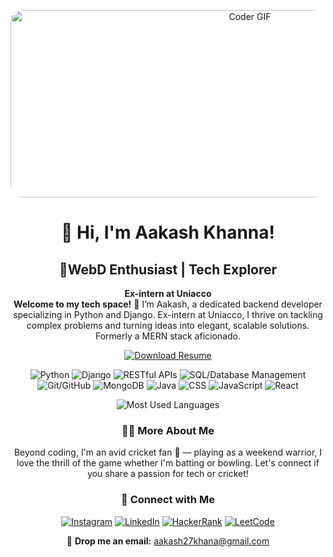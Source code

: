 <!-- Dynamic Banner -->
<p align="center">
  <img src="https://cdn.dribbble.com/users/730703/screenshots/6581243/avento.gif" alt="Coder GIF" width="750" height="300" style="border-radius: 20px;">
</p>

<!-- Main Title -->
<h1 align="center">👋 Hi, I'm Aakash Khanna!</h1>

<!-- Subtitle -->
<h2 align="center">🚀WebD Enthusiast | Tech Explorer</h2>

<!-- About Section -->
<p align="center">
  <strong> Ex-intern at Uniacco </strong><br>
  <strong>Welcome to my tech space!</strong> 🌟 I’m Aakash, a dedicated backend developer specializing in Python and Django. Ex-intern at Uniacco, I thrive on tackling complex problems and turning ideas into elegant, scalable solutions. Formerly a MERN stack aficionado.
</p>

<!-- Download Resume Button -->
<p align="center">
  <a href="https://github.com/aakashk27/Aakash_Resume" download>
    <img src="https://img.shields.io/badge/-Download%20Resume-4CAF50?style=for-the-badge&logo=Adobe%20Acrobat%20Reader&logoColor=white" alt="Download Resume">
  </a>
</p>

<!-- Shields and Badges -->
<p align="center">
  <!-- Custom badges with shadows for a sleek look -->
  <img src="https://img.shields.io/badge/-Python-3776AB?style=for-the-badge&logo=Python&logoColor=white&shadow=true" alt="Python">
  <img src="https://img.shields.io/badge/-Django-092E20?style=for-the-badge&logo=Django&logoColor=white&shadow=true" alt="Django">
  <img src="https://img.shields.io/badge/-RESTful_APIs-61DAFB?style=for-the-badge&logo=rest&logoColor=white&shadow=true" alt="RESTful APIs">
  <img src="https://img.shields.io/badge/-SQL-4479A1?style=for-the-badge&logo=MySQL&logoColor=white&shadow=true" alt="SQL/Database Management">
  <img src="https://img.shields.io/badge/-Git/GitHub-181717?style=for-the-badge&logo=GitHub&logoColor=white&shadow=true" alt="Git/GitHub">
  <img src="https://img.shields.io/badge/-MongoDB-47A248?style=for-the-badge&logo=MongoDB&logoColor=white&shadow=true" alt="MongoDB">
  <img src="https://img.shields.io/badge/-Java-007396?style=for-the-badge&logo=Java&logoColor=white&shadow=true" alt="Java">
  <img src="https://img.shields.io/badge/-CSS-1572B6?style=for-the-badge&logo=CSS3&logoColor=white&shadow=true" alt="CSS">
  <img src="https://img.shields.io/badge/-JavaScript-F7DF1E?style=for-the-badge&logo=JavaScript&logoColor=black&shadow=true" alt="JavaScript">
  <img src="https://img.shields.io/badge/-React-61DAFB?style=for-the-badge&logo=React&logoColor=white&shadow=true" alt="React">
</p>

<!-- Stats Widgets -->
<div align="center">
  <img src="https://github-readme-stats.vercel.app/api/top-langs/?username=aakashk27&theme=radical&layout=compact&hide_border=true" alt="Most Used Languages">
</div>

<!-- About Me More Personally -->
<h3 align="center">👨‍💻 More About Me</h3>
<p align="center">
  Beyond coding, I'm an avid cricket fan 🏏 — playing as a weekend warrior, I love the thrill of the game whether I'm batting or bowling. Let's connect if you share a passion for tech or cricket!
</p>

<!-- Social Links -->
<h3 align="center">🔗 Connect with Me</h3>
<p align="center">
  <a href="https://instagram.com/aakashk._" target="_blank"><img src="https://img.shields.io/badge/-Instagram-E4405F?style=for-the-badge&logo=Instagram&logoColor=white&shadow=true" alt="Instagram"></a>
 <a href="https://www.linkedin.com/in/aakash-khanna-304041248/" target="_blank"><img src="https://img.shields.io/badge/-LinkedIn-0077B5?style=for-the-badge&logo=LinkedIn&logoColor=white&shadow=true" alt="LinkedIn"></a>
  <a href="https://www.hackerrank.com/aakash27khana" target="_blank"><img src="https://img.shields.io/badge/-HackerRank-2EC866?style=for-the-badge&logo=HackerRank&logoColor=white&shadow=true" alt="HackerRank"></a>
  <a href="https://leetcode.com/u/aakashk_27/" target="_blank"><img src="https://img.shields.io/badge/-LeetCode-FFA116?style=for-the-badge&logo=LeetCode&logoColor=white&shadow=true" alt="LeetCode"></a>

</p>

<!-- Contact -->
<p align="center">
  📧 <strong>Drop me an email:</strong> <a href="mailto:aakash27khana@gmail.com">aakash27khana@gmail.com</a>
</p>
